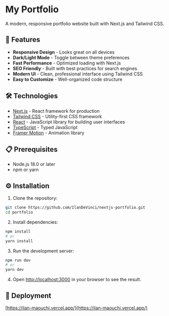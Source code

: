 # My Portfolio

A modern, responsive portfolio website built with Next.js and Tailwind CSS.

## 🚀 Features

- **Responsive Design** - Looks great on all devices
- **Dark/Light Mode** - Toggle between theme preferences
- **Fast Performance** - Optimized loading with Next.js
- **SEO Friendly** - Built with best practices for search engines
- **Modern UI** - Clean, professional interface using Tailwind CSS
- **Easy to Customize** - Well-organized code structure

## 🛠️ Technologies

- [Next.js](https://nextjs.org/) - React framework for production
- [Tailwind CSS](https://tailwindcss.com/) - Utility-first CSS framework
- [React](https://reactjs.org/) - JavaScript library for building user interfaces
- [TypeScript](https://www.typescriptlang.org/) - Typed JavaScript
- [Framer Motion](https://www.framer.com/motion/) - Animation library

## 📋 Prerequisites

- Node.js 18.0 or later
- npm or yarn

## ⚙️ Installation

1. Clone the repository:
```bash
git clone https://github.com/IlanDeVinci/nextjs-portfolio.git
cd portfolio
```

2. Install dependencies:
```bash
npm install
# or
yarn install
```

3. Run the development server:
```bash
npm run dev
# or
yarn dev
```

4. Open [http://localhost:3000](http://localhost:3000) in your browser to see the result.


## 🚀 Deployment

[https://ilan-maouchi.vercel.app/](https://ilan-maouchi.vercel.app/)
